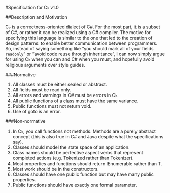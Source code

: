 #Specification for C♭ v1.0

##Description and Motivation

C♭ is a correctness-oriented dialect of C#. For the most part, it is a subset of C#, or rather it can be realized using a C# compiler. The motive for specifying this language is similar to the one that led to the creation of design patterns: to enable better communication between programmers. So, instead of saying something like “you should mark all of your fields `readonly`” or “avoid code reuse through inheritance”,  I can now simply argue for using C♭ when you can and C# when you must, and hopefully avoid religious arguments over style guides.

###Normative

1.	All classes must be either sealed or abstract.
2.	All fields must be read only.
3.	All errors and warnings in C# must be errors in C♭.
4.	All public functions of a class must have the same variance.
5.	Public functions must not return void.
6.	Use of goto is an error.

###Non-normative

1.	In C♭, you call functions not methods. Methods are a purely abstract concept (this is also true in C# and Java despite what the specifications say).
2.	Classes should model the state space of an application.
3.	Class names should be perfective aspect verbs that represent completed actions (e.g. Tokenized rather than Tokenizer).
4.	Most properties and functions should return IEnumerable<T> rather than T.
5.	Most work should be in the constructors.
6.	Classes should have one public function but may have many public properties.
7.	Public functions should have exactly one formal parameter.
